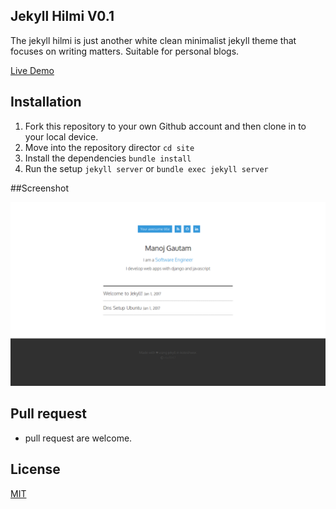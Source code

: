 ## Jekyll Hilmi V0.1

The jekyll hilmi is just another white clean minimalist jekyll theme that focuses on writing matters. 
Suitable for personal blogs.

[Live Demo](http://nix1947.github.io/jekyll-hilmi)

## Installation
1. Fork this repository to your own Github account and then clone in to your local device.
2. Move into the repository director `cd site`
3. Install the dependencies `bundle install` 
4. Run the setup `jekyll server` or `bundle exec jekyll server`

##Screenshot

<img src="./screenshot.png">

## Pull request
- pull request are welcome.

## License
[MIT](./LICENSE.md)
